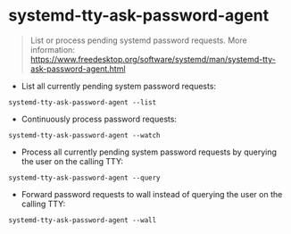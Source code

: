 # systemd-tty-ask-password-agent

> List or process pending systemd password requests.
> More information: <https://www.freedesktop.org/software/systemd/man/systemd-tty-ask-password-agent.html>

- List all currently pending system password requests:

`systemd-tty-ask-password-agent --list`

- Continuously process password requests:

`systemd-tty-ask-password-agent --watch`

- Process all currently pending system password requests by querying the user on the calling TTY:

`systemd-tty-ask-password-agent --query`

- Forward password requests to wall instead of querying the user on the calling TTY:

`systemd-tty-ask-password-agent --wall`
